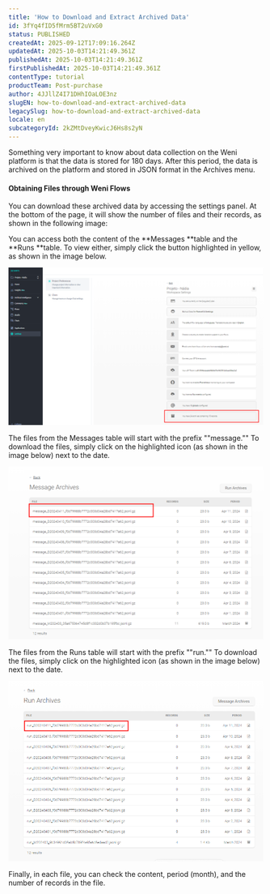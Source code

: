 ```yaml
---
title: 'How to Download and Extract Archived Data'
id: 3fYq4fID5fMrm5BT2uVxG0
status: PUBLISHED
createdAt: 2025-09-12T17:09:16.264Z
updatedAt: 2025-10-03T14:21:49.361Z
publishedAt: 2025-10-03T14:21:49.361Z
firstPublishedAt: 2025-10-03T14:21:49.361Z
contentType: tutorial
productTeam: Post-purchase
author: 4JJllZ4I71DHhIOaLOE3nz
slugEN: how-to-download-and-extract-archived-data
legacySlug: how-to-download-and-extract-archived-data
locale: en
subcategoryId: 2kZMtDveyKwicJ6Hs8s2yN
---
```


Something very important to know about data collection on the Weni platform is that the data is stored for 180 days. After this period, the data is archived on the platform and stored in JSON format in the Archives menu.

#### **Obtaining Files through Weni Flows**

You can download these archived data by accessing the settings panel. At the bottom of the page, it will show the number of files and their records, as shown in the following image:

You can access both the content of the **Messages **table and the **Runs **table. To view either, simply click the button highlighted in yellow, as shown in the image below.

![](https://raw.githubusercontent.com/vtexdocs/help-center-content/refs/heads/main/docs/en/tutorials/weni-by-vtex/studio/how-to-download-and-extract-archived-data_1.png)

The files from the Messages table will start with the prefix ""message."" To download the files, simply click on the highlighted icon (as shown in the image below) next to the date.

![](https://raw.githubusercontent.com/vtexdocs/help-center-content/refs/heads/main/docs/en/tutorials/weni-by-vtex/studio/how-to-download-and-extract-archived-data_2.png)

The files from the Runs table will start with the prefix ""run."" To download the files, simply click on the highlighted icon (as shown in the image below) next to the date.

![](https://raw.githubusercontent.com/vtexdocs/help-center-content/refs/heads/main/docs/en/tutorials/weni-by-vtex/studio/how-to-download-and-extract-archived-data_3.png)

Finally, in each file, you can check the content, period (month), and the number of records in the file.
